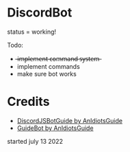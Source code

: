 # DiscordBot
<p>status = working!</p>
<p>Todo:</p>
<ul>
<li> ̶i̶m̶p̶l̶e̶m̶e̶n̶t̶ ̶c̶o̶m̶m̶a̶n̶d̶ ̶s̶y̶s̶t̶e̶m̶</li>
<li>implement commands</li>
<li>make sure bot works</li>
</ul>
<h1>Credits</h1> 
<ul>
<li><a href=https://github.com/AnIdiotsGuide/discordjs-bot-guide>DiscordJSBotGuide by AnIdiotsGuide</a></li>
<li><a href=https://github.com/AnIdiotsGuide/guidebot>GuideBot by AnIdiotsGuide</a></li>
</ul>
<p>started july 13 2022</p>
